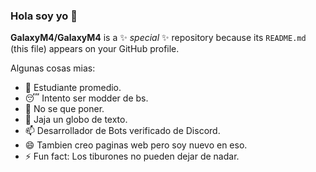 ### Hola soy yo 👋

**GalaxyM4/GalaxyM4** is a ✨ _special_ ✨ repository because its `README.md` (this file) appears on your GitHub profile.

Algunas cosas mias:

- 🔭 Estudiante promedio.
- 😴 Intento ser modder de bs.
- 🤔 No se que poner.
- 💬 Jaja un globo de texto.
- 📫 Desarrollador de Bots verificado de Discord.
- 😄 Tambien creo paginas web pero soy nuevo en eso.
- ⚡ Fun fact: Los tiburones no pueden dejar de nadar.

